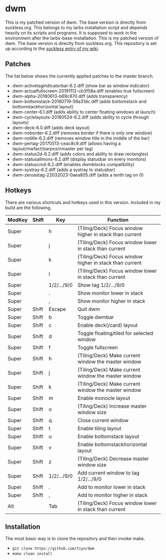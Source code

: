 # dwm

This is my patched version of dwm. The base version is directly from
suckless.org.
This belongs to my larbs installation script and depends heavily on its scripts
and programs.
It is supposed to work in the environment after the larbs-base-installation.
This is my patched version of dwm. The base version is directly from suckless.org.
This repository is set up according to the
[suckless entry of my wiki](https://github.com/tiyn/wiki/blob/master/wiki/linux/suckless.md).

## Patches

The list below shows the currently applied patches to the master branch.

- dwm-activetagindicatorbar-6.2.diff (show bar as window indicator)
- dwm-actualfullscreen-20191112-cb3f58a.diff (enables true fullscreen)
- dwm-alpha-20180613-b69c870.diff (adds transparency)
- dwm-bottomstack-20160719-56a31dc.diff (adds bottomstack and bottomstackhorizontal layout)
- dwm-center-6.1.diff (adds ability to center floating windows at launch)
- dwm-cyclelayouts-20180524-6.2.diff (adds ability to cycle through layouts)
- dwm-deck-6.0.diff (adds deck layout)
- dwm-noborder-6.2.diff (removes border if there is only one window)
- dwm-notitle-6.2.diff (removes window title in the middle of the bar)
- dwm-pertag-20170513-ceac8c9.diff (allows having a layout/mwfact/barpos/nmaster per tag)
- dwm-status2d-6.2.diff (adds colors and ability to draw rectangles)
- dwm-statusallmons-6.2.diff (display statusbar on every monitors)
- dwm-statuscmd-6.2.diff (enables dwmblocks compatibility)
- dwm-systray-6.2.diff (adds a systray to statusbar)
- dwm-zeroastag-22032023-0aea805.diff (adds a tenth tag on 0)

## Hotkeys

There are various shortcuts and hotkeys used in this version. Included in my
build are the following.

| ModKey | Shift | Key | Function |
| ------ | ----- | --- | -------- |
| Super | | h | (Tiling/Deck) Focus window higher in stack than current |
| Super | | j | (Tiling/Deck) Focus window lower in stack than current |
| Super | | k | (Tiling/Deck) Focus window higher in stack than current |
| Super | | l | (Tiling/Deck) Focus window lower in stack than current |
| Super | | 1/2/.../9/0 | Show tag 1/2/.../9/0 |
| Super | | . | Show monitor lower in stack |
| Super | | , | Show monitor higher in stack |
| Super | Shift | Escape | Quit dwm |
| Super | Shift | b | Toggle dwmbar |
| Super | Shift | c | Enable deck(/card) layout |
| Super | Shift | d | Toggle floating/tiled for selected window |
| Super | Shift | f | Toggle fullscreen |
| Super | Shift | h | (Tiling/Deck) Make current window the master window |
| Super | Shift | j | (Tiling/Deck) Make current window the master window |
| Super | Shift | k | (Tiling/Deck) Make current window the master window |
| Super | Shift | m | Enable monocle layout |
| Super | Shift | o | (Tiling/Deck) Increase master window size |
| Super | Shift | q | Close current window |
| Super | Shift | t | Enable tiling layout |
| Super | Shift | u | Enable bottomstack layout |
| Super | Shift | v | Enable bottomstackhorizontal layout |
| Super | Shift | z | (Tiling/Deck) Decrease master window size |
| Super | Shift | 1/2/.../9/0 | Add current window to tag 1/2/.../9/0 |
| Super | Shift | . | Add to monitor lower in stack |
| Super | Shift | , | Add to monitor higher in stack |
| Alt   | | Tab | (Tiling/Deck) Focus window lower in stack than current  |

## Installation

The most basic way is to clone the repository and then invoke make.

- `git clone https://github.com/tiyn/dwm`
- `make clean install`
